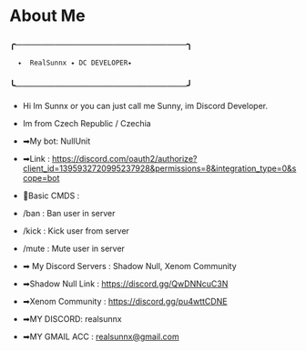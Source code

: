 # About Me
### ╭──────────────────────────╮
      ✦  RealSunnx ✦ DC DEVELOPER✦
### ╰──────────────────────────╯

- Hi Im Sunnx or you can just call me Sunny, im Discord Developer.
- Im from Czech Republic / Czechia 

- ➡My bot: NullUnit
- ➡Link : https://discord.com/oauth2/authorize?client_id=1395932720995237928&permissions=8&integration_type=0&scope=bot
- 🔧Basic CMDS : 
- /ban : Ban user in server
- /kick : Kick user from server
- /mute : Mute user in server 

- ➡ My Discord Servers : Shadow Null, Xenom Community
- ➡Shadow Null Link : https://discord.gg/QwDNNcuC3N
- ➡Xenom Community : https://discord.gg/pu4wttCDNE

- ➡MY DISCORD: realsunnx
- ➡MY GMAIL ACC : realsunnx@gmail.com

